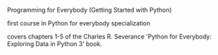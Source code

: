 Programming for Everybody (Getting Started with Python) 

first course in Python for everybody specialization

covers chapters 1-5 of the Charles R. Severance 'Python for Everybody: Exploring Data in Python 3' book.
